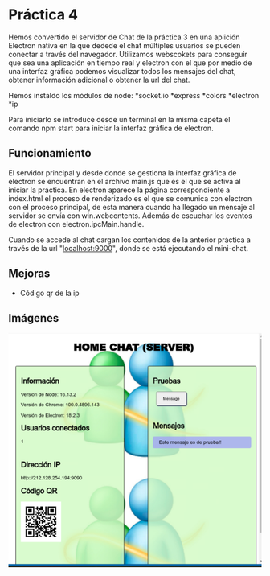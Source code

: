  # Práctica 4

Hemos convertido el servidor de Chat de la práctica 3 en una aplición Electron nativa en la que dedede el chat múltiples usuarios se pueden conectar a través del navegador. Utilizamos webscokets para conseguir que sea una aplicación en tiempo real y electron con el que por medio de una interfaz gráfica podemos visualizar todos los mensajes del chat, obtener información adicional o obtener la url del chat.

Hemos instaldo los módulos de node:
*socket.io
*express
*colors
*electron
*ip

Para iniciarlo se introduce desde un terminal en la misma capeta el comando npm start para iniciar la interfaz gráfica de electron.

## Funcionamiento 

El servidor principal y desde donde se gestiona la interfaz gráfica de electron se encuentran en el archivo main.js que es el que se activa al iniciar la práctica. En electron aparece la página correspondiente a index.html el proceso de renderizado es el que se comunica con electron con el proceso principal, de esta manera cuando ha llegado un mensaje al servidor se envía con win.webcontents. Además de escuchar los eventos de electron con electron.ipcMain.handle.

Cuando se accede al chat cargan los contenidos de la anterior práctica a través de la url "[localhost:9000](http://localhost:9090/)", donde se está ejecutando el mini-chat.

## Mejoras
* Código qr de la ip

## Imágenes

![](https://github.com/saraft31/LTAW-Practicas/blob/main/P4/fotowiki.png)
